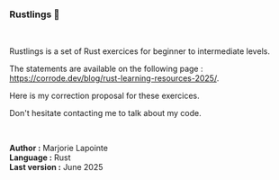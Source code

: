 ### Rustlings 🦀  

<br />

Rustlings is a set of Rust exercices for beginner to intermediate levels.   

The statements are available on the following page : https://corrode.dev/blog/rust-learning-resources-2025/.

Here is my correction proposal for these exercices.

Don't hesitate contacting me to talk about my code.   

<br />

**Author :** Marjorie Lapointe  
**Language :** Rust   
**Last version :** June 2025
